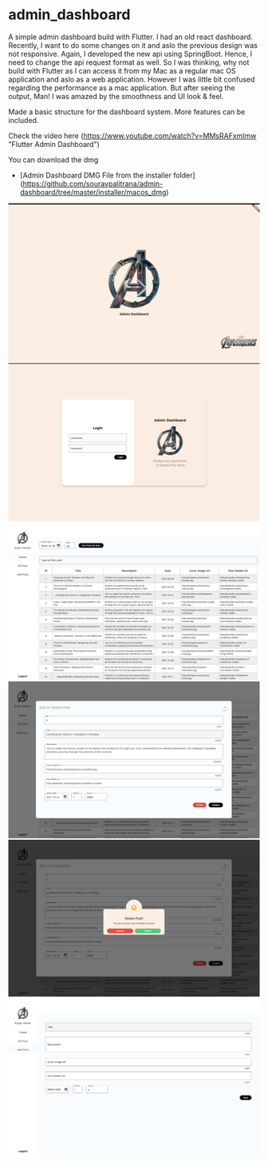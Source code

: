 # admin_dashboard

A simple admin dashboard build with Flutter.
I had an old react dashboard. Recently, I want to do some changes on it and aslo the previous design was not responsive. Again, I developed the
new api using SpringBoot. Hence, I need to change the api request format as well. So I was thinking, why not build with Flutter as I can access it
from my Mac as a regular mac OS application and aslo as a web application.
However I was little bit confused regarding the performance as a mac application.
But after seeing the output, Man! I was amazed by the smoothness and UI look & feel.

Made a basic structure for the dashboard system. More features can be included.

Check the video here (https://www.youtube.com/watch?v=MMsRAFxmImw "Flutter Admin Dashboard")

You can download the dmg
- [Admin Dashboard DMG File from the installer folder] (https://github.com/souravpalitrana/admin-dashboard/tree/master/installer/macos_dmg)

<img src="screenshots/1.png"/>
<img src="screenshots/2.png"/>
<img src="screenshots/3.png"/>
<img src="screenshots/4.png"/>
<img src="screenshots/5.png"/>
<img src="screenshots/6.png"/>
